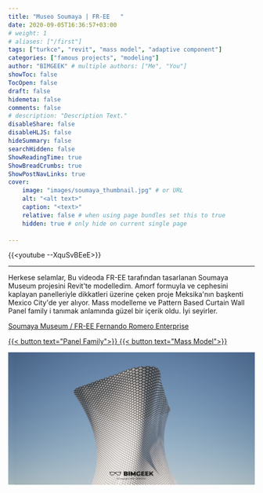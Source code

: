 ```yaml
---
title: "Museo Soumaya | FR-EE   "
date: 2020-09-05T16:36:57+03:00
# weight: 1
# aliases: ["/first"]
tags: ["turkce", "revit", "mass model", "adaptive component"]
categories: ["famous projects", "modeling"]
author: "BIMGEEK" # multiple authors: ["Me", "You"]
showToc: false
TocOpen: false
draft: false
hidemeta: false
comments: false
# description: "Description Text."
disableShare: false
disableHLJS: false
hideSummary: false
searchHidden: false
ShowReadingTime: true
ShowBreadCrumbs: true
ShowPostNavLinks: true
cover:
    image: "images/soumaya_thumbnail.jpg" # or URL
    alt: "<alt text>"
    caption: "<text>"
    relative: false # when using page bundles set this to true
    hidden: true # only hide on current single page

---
```


{{<youtube --XquSvBEeE>}}

---

Herkese selamlar,
Bu videoda FR-EE tarafından tasarlanan Soumaya Museum projesini Revit'te modelledim. Amorf formuyla ve cephesini kaplayan panelleriyle dikkatleri üzerine çeken proje Meksika'nın başkenti Mexico City'de yer alıyor. Mass modelleme ve Pattern Based Curtain Wall Panel family i tanımak anlamında güzel bir içerik oldu.
İyi seyirler.

[Soumaya Museum / FR-EE Fernando Romero Enterprise](https://www.archdaily.com/452226/museo-soumaya-fr-ee-fernando-romero-enterprise?ad_source=search&ad_medium=search_result_all)

<a href="files/Museo Soumaya - Cephe Paneli.rfa" download>
    {{< button text="Panel Family">}}
</a>

<a href="files/Museo Soumaya - Mass.rfa" download>
    {{< button text="Mass Model">}}
</a>

![](images/giris_foto.png)